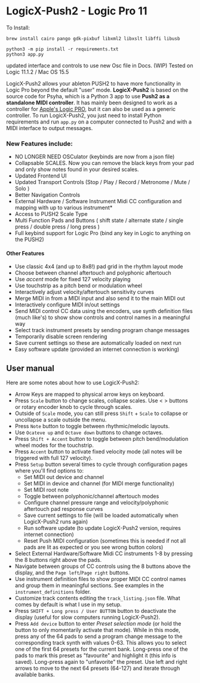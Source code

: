 # LogicX-Push2 - Logic Pro 11
To Install:
```
brew install cairo pango gdk-pixbuf libxml2 libxslt libffi libusb

python3 -m pip install -r requirements.txt
python3 app.py

```
updated interface and controls to use new Osc file in Docs.   (WIP)
Tested on Logic 11.1.2 / Mac OS 15.5


LogicX-Push2 allows your ableton PUSH2 to have more functionality in Logic Pro beyond the default "user" mode.
**LogicX-Push2** is based on the source code for Psyha, which  is a Python 3 app to use **Push2 as a standalone MIDI controller**. It has mainly been designed to work as a controller for [Apple's Logic PRO](https://www.apple.com/logic-pro/), but it can also be used as a generic controller. To run LogicX-Push2, you just need to install Python requirements and run `app.py` on a computer connected to Push2 and with a MIDI interface to output messages.

### New Features include:
* NO LONGER NEED OSCulator (keybinds are now from a json file)
* Collapsable SCALES.  Now you can remove the black keys from your pad and only show notes found in your desired scales.
* Updated Frontend UI
* Updated Transport Controls (Stop / Play / Record / Metronome / Mute / Solo )
* Better Navigation Controls
* External Hardware / Software Instrument Midi CC configuration and mapping with up to various instrument*
* Access to PUSH2 Scale Type
* Multi Function Pads and Buttons ( shift state / alternate state / single press / double press / long press )
* Full keybind support for Logic Pro (bind any key in Logic to anything on the PUSH2)

#### Other Features
* Use classic 4x4 (and up to 8x8!) pad grid in the rhythm layout mode
* Choose between channel aftertouch and polyphonic aftertouch
* Use *accent* mode for fixed 127 velocity playing
* Use touchstrip as a pitch bend or modulation wheel
* Interactively adjust velocity/aftertouch sensitivity curves
* Merge MIDI in from a MIDI input and also send it to the main MIDI out
* Interactively configure MIDI in/out settings
* Send MIDI control CC data using the encoders, use synth definition files (much like's) to show show controls and control names in a meaningful way
* Select track instrument presets by sending program change messages
* Temporarily disable screen rendering
* Save current settings so these are automatically loaded on next run
* Easy software update (provided an internet connection is working)


## User manual

Here are some notes about how to use LogicX-Push2:

* Arrow Keys are mapped to physical arrow keys on keyboard.
* Press `Scale` button to change scales, collapse scales.  Use < > buttons or rotary encoder knob to cycle through scales.
* Outside of `Scale` mode, you can still press `Shift` + `Scale` to collapse or uncollapse a scale outside the menu.
* Press `Note` button to toggle between rhythmic/melodic layouts.
* Use `Ocateve up` and `Octave down` buttons to change octaves.
* Press `Shift + Accent` button to toggle between pitch bend/modulation wheel modes for the touchstrip.
* Press `Accent` button to activate fixed velocity mode (all notes will be triggered with full 127 velocity).
* Press `Setup` button several times to cycle through configuration pages where you'll find options to:
    * Set MIDI out device and channel
    * Set MIDI in device and channel (for MIDI merge functionality)
    * Set MIDI root note
    * Toggle between polyphonic/channel aftertouch modes
    * Configure channel pressure range and velocity/polyphonic aftertouch pad response curves
    * Save current settings to file (will be loaded automatically when LogicX-Push2 runs again)
    * Run software update (to update LogicX-Push2 version, requires internet connection)
    * Reset Push MIDI configuration (sometimes this is needed if not all pads are lit as expected or you see wrong button colors)
* Select External Hardware/Software Midi CC instruments 1-8 by pressing the 8 buttons right above the pads.
* Navigate between groups of CC controls using the 8 buttons above the display, and the `Page left`/`Page right` buttons.
* Use instrument definition files to show proper MIDI CC control names and group them in meaningful sections. See examples in the `instrument_definitions` folder.
* Customize track contents editing the `track_listing.json` file. What comes by default is what I use in my setup.
* Press `SHIFT + Long press / User BUTTON` button to deactivate the display (useful for slow computers running LogicX-Push2).
* Press `Add device` button to enter *Preset selection mode* (or hold the button to only momentarily activate that mode). While in this mode, press any of the 64 pads to send a program change message to the corresponding track synth with values 0-63. This allows you to select one of the first 64 presets for the current bank. Long-press one of the pads to mark this preset as "favourite" and highlight it (this info is saved). Long-press again to "unfavorite" the preset. Use left and right arrows to move to the next 64 presets (64-127) and iterate through available banks.
